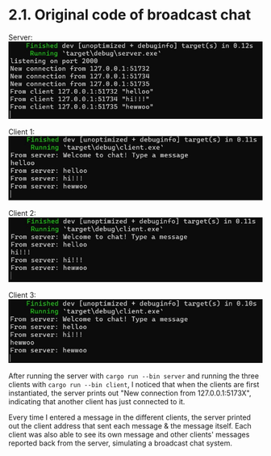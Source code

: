 # 2.1. Original code of broadcast chat
Server:
![Server](img\server.jpg)

Client 1:
![Client1](img\client1.jpg)

Client 2:
![Client2](img\client2.jpg)

Client 3:
![Client3](img\client3.jpg)

After running the server with `cargo run --bin server` and running the three clients with `cargo run --bin client`, I noticed that when the clients are first instantiated, the server prints out "New connection from 127.0.0.1:5173X", indicating that another client has just connected to it. 

Every time I entered a message in the different clients, the server printed out the client address that sent each message & the message itself. Each client was also able to see its own message and other clients' messages reported back from the server, simulating a broadcast chat system.
